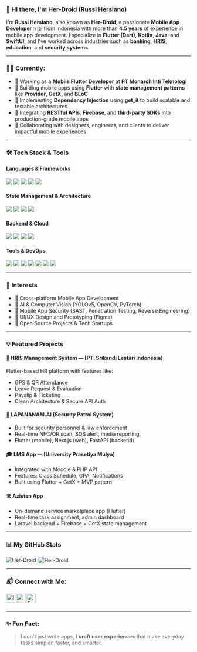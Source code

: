 ### 👋 Hi there, I'm Her-Droid (Russi Hersiano)

I'm **Russi Hersiano**, also known as **Her-Droid**, a passionate **Mobile App Developer** 🇮🇩 from Indonesia with more than **4.5 years** of experience in mobile app development. I specialize in **Flutter (Dart)**, **Kotlin**, **Java**, and **SwiftUI**, and I've worked across industries such as **banking**, **HRIS**, **education**, and **security systems**.

---

### 👨‍💻 Currently:
- 💼 Working as a **Mobile Flutter Developer** at **PT Monarch Inti Teknologi**
- 📱 Building mobile apps using **Flutter** with **state management patterns** like **Provider**, **GetX**, and **BLoC**
- 💉 Implementing **Dependency Injection** using **get_it** to build scalable and testable architectures
- 🔗 Integrating **RESTful APIs**, **Firebase**, and **third-party SDKs** into production-grade mobile apps
- 🤝 Collaborating with designers, engineers, and clients to deliver impactful mobile experiences

---

### 🛠️ Tech Stack & Tools

#### Languages & Frameworks
<img src="https://img.shields.io/badge/Dart-0175C2?style=flat-square&logo=dart&logoColor=white" />
<img src="https://img.shields.io/badge/Flutter-02569B?style=flat-square&logo=flutter&logoColor=white" />
<img src="https://img.shields.io/badge/Kotlin-0095D5?style=flat-square&logo=kotlin&logoColor=white" />
<img src="https://img.shields.io/badge/Java-007396?style=flat-square&logo=java&logoColor=white" />
<img src="https://img.shields.io/badge/SwiftUI-FA7343?style=flat-square&logo=swift&logoColor=white" />

#### State Management & Architecture
<img src="https://img.shields.io/badge/GetX-4B3263?style=flat-square&logo=flutter&logoColor=white" />
<img src="https://img.shields.io/badge/BLoC-3982f7?style=flat-square&logo=flutter&logoColor=white" />
<img src="https://img.shields.io/badge/Provider-5C6BC0?style=flat-square&logo=flutter&logoColor=white" />
<img src="https://img.shields.io/badge/get_it-5E35B1?style=flat-square&logo=dart&logoColor=white" />

#### Backend & Cloud
<img src="https://img.shields.io/badge/Firebase-FFCA28?style=flat-square&logo=firebase&logoColor=white" />
<img src="https://img.shields.io/badge/REST%20API-00BCD4?style=flat-square&logo=api&logoColor=white" />
<img src="https://img.shields.io/badge/FastAPI-009688?style=flat-square&logo=fastapi&logoColor=white" />
<img src="https://img.shields.io/badge/MySQL-00758F?style=flat-square&logo=mysql&logoColor=white" />

#### Tools & DevOps
<img src="https://img.shields.io/badge/VS%20Code-007ACC?style=flat-square&logo=visual-studio-code&logoColor=white" />
<img src="https://img.shields.io/badge/Android%20Studio-3DDC84?style=flat-square&logo=android-studio&logoColor=white" />
<img src="https://img.shields.io/badge/Xcode-1575F9?style=flat-square&logo=xcode&logoColor=white" />
<img src="https://img.shields.io/badge/Figma-F24E1E?style=flat-square&logo=figma&logoColor=white" />
<img src="https://img.shields.io/badge/GitHub-181717?style=flat-square&logo=github&logoColor=white" />
<img src="https://img.shields.io/badge/GitLab-FC6D26?style=flat-square&logo=gitlab&logoColor=white" />
<img src="https://img.shields.io/badge/Jira-0052CC?style=flat-square&logo=jira&logoColor=white" />

---

### 🧠 Interests
- 📲 Cross-platform Mobile App Development
- 🤖 AI & Computer Vision (YOLOv5, OpenCV, PyTorch)
- 🔐 Mobile App Security (SAST, Penetration Testing, Reverse Engineering)
- 🎨 UI/UX Design and Prototyping (Figma)
- 🚀 Open Source Projects & Tech Startups

---

### 💡 Featured Projects

#### 🧾 HRIS Management System — [PT. Srikandi Lestari Indonesia]
Flutter-based HR platform with features like:
- GPS & QR Attendance
- Leave Request & Evaluation
- Payslip & Ticketing
- Clean Architecture & Secure API Auth

#### 🔐 LAPANANAM.AI (Security Patrol System)
- Built for security personnel & law enforcement
- Real-time NFC/QR scan, SOS alert, media reporting
- Flutter (mobile), Next.js (web), FastAPI (backend)

#### 🎓 LMS App — [University Prasetiya Mulya]
- Integrated with Moodle & PHP API
- Features: Class Schedule, GPA, Notifications
- Built using Flutter + GetX + MVP pattern

#### 🛠️ Azisten App
- On-demand service marketplace app (Flutter)
- Real-time task assignment, admin dashboard
- Laravel backend + Firebase + GetX state management

---

### 📊 My GitHub Stats

<p><img align="left" src="https://github-readme-stats.vercel.app/api/top-langs?username=Her-Droid&show_icons=true&locale=en&layout=compact" alt="Her-Droid" /></p>
<p>&nbsp;<img align="center" src="https://github-readme-stats.vercel.app/api?username=Her-Droid&show_icons=true&locale=en" alt="Her-Droid" /></p>

---

### 📬 Connect with Me:

<p>
  <a href="https://instagram.com/ruhc_38" target="blank">
    <img align="left" alt="Instagram" height="25px" src="https://raw.githubusercontent.com/udoyhasan/udoyhasan/main/social/instagram.png" />
  </a>
  <a href="https://www.linkedin.com/in/russi-hersiano/" target="blank">
    <img align="left" alt="LinkedIn" height="25px" src="https://raw.githubusercontent.com/udoyhasan/udoyhasan/main/social/linkedin.png" />
  </a>
  <a href="mailto:russihersiano38@gmail.com" target="blank">
    <img align="left" alt="Email" height="25px" src="https://img.icons8.com/color/48/000000/gmail.png"/>
  </a>
</p>

<br/><br/>

---

### ✨ Fun Fact:
> I don't just write apps, I **craft user experiences** that make everyday tasks simpler, faster, and smarter.
